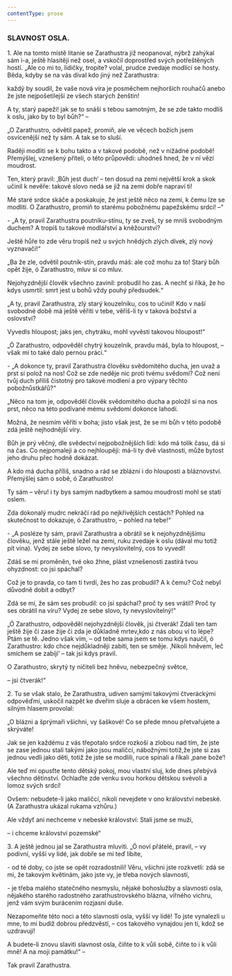 ```yaml
---
contentType: prose
---
```


### SLAVNOST OSLA.

1\. Ale na tomto místě litanie se Zarathustra již neopanoval, nýbrž zahýkal sám i-a, ještě hlasitěji než osel, a vskočil doprostřed svých potřeštěných hostí. „Ale co mi to, lidičky, tropíte? volal, prudce zvedaje modlící se hosty. Běda, kdyby se na vás díval kdo jiný než Zarathustra:

každý by soudil, že vaše nová víra je posměchem nejhorších rouhačů anebo že jste nejpošetilejší ze všech starých ženštin!

A ty, starý papeži! jak se to snáší s tebou samotným, že se zde takto modlíš k oslu, jako by to byl bůh?“ –

„O Zarathustro, odvětil papež, promiň, ale ve věcech božích jsem osvícenější než ty sám. A tak se to sluší.

Raději modliti se k bohu takto a v takové podobě, než v nižádné podobě! Přemýšlej, vznešený příteli, o této průpovědi: uhodneš hned, že v ní vězí moudrost.

Ten, který pravil: ‚Bůh jest duch‘ – ten dosud na zemi největší krok a skok učinil k nevěře: takové slovo nedá se již na zemi dobře napraví ti!

Mé staré srdce skáče a poskakuje, že jest ještě něco na zemi, k čemu lze se modliti. O Zarathustro, promiň to starému pobožnému papežskému srdci! –“

\- „A ty, pravil Zarathustra poutníku-stínu, ty se zveš, ty se mníš svobodným duchem? A tropíš tu takové modlářství a kněžourství?

Ještě hůře to zde věru tropíš než u svých hnědých zlých dívek, zlý nový vyznavači!“

„Ba že zle, odvětil poutník-stín, pravdu máš: ale což mohu za to! Starý bůh opět žije, ó Zarathustro, mluv si co mluv.

Nejohyzdnější člověk všechno zavinil: probudil ho zas. A nechť si říká, že ho kdys usmrtil: smrt jest u bohů vždy pouhý předsudek.“

„A ty, pravil Zarathustra, zlý starý kouzelníku, cos to učinil! Kdo v naší svobodné době má ještě věřiti v tebe, věříš-li ty v taková božství a oslovství?

Vyvedls hloupost; jaks jen, chytráku, mohl vyvěsti takovou hloupost!“

„Ó Zarathustro, odpověděl chytrý kouzelník, pravdu máš, byla to hloupost, – však mi to také dalo pernou práci.“

\- „A dokonce ty, pravil Zarathustra člověku svědomitého ducha, jen uvaž a prst si polož na nos! Což se zde neděje nic proti tvému svědomí? Což není tvůj duch příliš čistotný pro takové modlení a pro výpary těchto pobožnůstkářů?“

„Něco na tom je, odpověděl člověk svědomitého ducha a položil si na nos prst, něco na této podívané mému svědomí dokonce lahodí.

Možná, že nesmím věřiti v boha; jisto však jest, že se mi bůh v této podobě zdá ještě nejhodnější víry.

Bůh je prý věčný, dle svědectví nejpobožnějších lidí: kdo má tolik času, dá si na čas. Co nejpomaleji a co nejhloupěji: má-li ty dvě vlastnosti, může bytost jeho druhu přec hodně dokázat.

A kdo má ducha příliš, snadno a rád se zblázní i do hlouposti a bláznovství. Přemýšlej sám o sobě, ó Zarathustro!

Ty sám – věru! i ty bys samým nadbytkem a samou moudrostí mohl se stati oslem.

Zda dokonalý mudrc nekráčí rád po nejkřivějších cestách? Pohled na skutečnost to dokazuje, ó Zarathustro, – pohled na tebe!“

\- „A posléze ty sám, pravil Zarathustra a obrátil se k nejohyzdnějšímu člověku, jenž stále ještě ležel na zemi, ruku zvedaje k oslu (dával mu totiž pít vína). Vydej ze sebe slovo, ty nevyslovitelný, cos to vyvedl!

Zdáš se mi proměněn, tvé oko žhne, plást vznešenosti zastírá tvou ohyzdnost: co jsi spáchal?

Což je to pravda, co tam ti tvrdí, žes ho zas probudil? A k čemu? Což nebyl důvodně dobit a odbyt?

Zdá se mi, že sám ses probudil: co jsi spáchal? proč ty ses vrátil? Proč ty ses obrátil na víru? Vydej ze sebe slovo, ty nevyslovitelný!“

„Ó Zarathustro, odpověděl nejohyzdnější člověk, jsi čtverák! Zdali ten tam ještě žije či zase žije či zda je důkladně mrtev,kdo z nás obou ví to lépe? Ptám se tě. Jedno však vím, – od tebe sama jsem se tomu kdys naučil, ó Zarathustro: kdo chce nejdůkladněji zabiti, ten se směje. ‚Nikoli hněvem, leč smíchem se zabíjí‘ – tak jsi kdys pravil.

O Zarathustro, skrytý ty ničiteli bez hněvu, nebezpečný světce,

– jsi čtverák!“

  

2\. Tu se však stalo, že Zarathustra, udiven samými takovými čtveráckými odpověďmi, uskočil nazpět ke dveřím sluje a obrácen ke všem hostem, silným hlasem provolal:

„O blázni a šprýmaři všichni, vy šaškové! Co se přede mnou přetvařujete a skrýváte!

Jak se jen každému z vás třepotalo srdce rozkoší a zlobou nad tím, že jste se zase jednou stali takými jako jsou maličcí, nábožnými totiž,že jste si zas jednou vedli jako děti, totiž že jste se modlili, ruce spínali a říkali ‚pane bože‘!

Ale teď mi opusťte tento dětský pokoj, mou vlastní sluj, kde dnes přebývá všechno dětinství. Ochlaďte zde venku svou horkou dětskou svévoli a lomoz svých srdcí!

Ovšem: nebudete-li jako maličcí, nikoli nevejdete v ono království nebeské. (A Zarathustra ukázal rukama vzhůru.)

Ale vždyť ani nechceme v nebeské království: Stali jsme se muži,

– i chceme království pozemské“

  

3\. A ještě jednou jal se Zarathustra mluviti. „Ó noví přátelé, pravil, – vy podivní, vyšší vy lidé, jak dobře se mi teď líbíte,

\- od té doby, co jste se opět rozradostnili! Věru, všichni jste rozkvetli: zdá se mi, že takovým květinám, jako jste vy, je třeba nových slavností, 

\- je třeba malého statečného nesmyslu, nějaké bohoslužby a slavnosti osla, nějakého starého radostného zarathustrovského blázna, vířného vichru, jenž vám svým burácením rozjasní duše.

Nezapomeňte této noci a této slavnosti osla, vyšší vy lidé! To jste vynalezli u mne, to mi budiž dobrou předzvěstí, – cos takového vynajdou jen ti, kdož se uzdravují!

A budete-li znovu slaviti slavnost osla, čiňte to k vůli sobě, čiňte to i k vůli mně! A na moji památku!“ –

  

Tak pravil Zarathustra.
